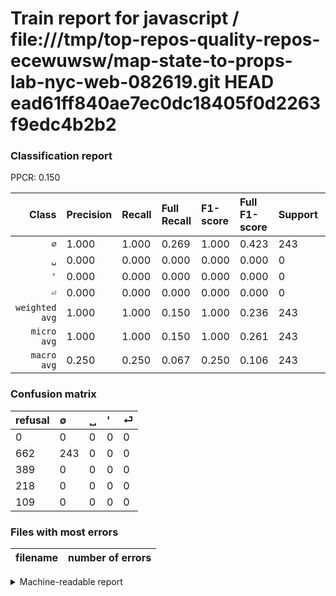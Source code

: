 # Train report for javascript / file:///tmp/top-repos-quality-repos-ecewuwsw/map-state-to-props-lab-nyc-web-082619.git HEAD ead61ff840ae7ec0dc18405f0d2263f9edc4b2b2

### Classification report

PPCR: 0.150

| Class | Precision | Recall | Full Recall | F1-score | Full F1-score | Support | Full Support | PPCR |
|------:|:----------|:-------|:------------|:---------|:---------|:--------|:-------------|:-----|
| `∅` | 1.000| 1.000| 0.269| 1.000| 0.423| 243| 905| 0.269 |
| `␣` | 0.000| 0.000| 0.000| 0.000| 0.000| 0| 389| 0.000 |
| `'` | 0.000| 0.000| 0.000| 0.000| 0.000| 0| 218| 0.000 |
| `⏎` | 0.000| 0.000| 0.000| 0.000| 0.000| 0| 109| 0.000 |
| `weighted avg` | 1.000| 1.000| 0.150| 1.000| 0.236| 243| 1621| 0.150 |
| `micro avg` | 1.000| 1.000| 0.150| 1.000| 0.261| 243| 1621| 0.150 |
| `macro avg` | 0.250| 0.250| 0.067| 0.250| 0.106| 243| 1621| 0.150 |

### Confusion matrix

|refusal|  ∅| ␣| '| ⏎| 
|:---|:---|:---|:---|:---|
|0 |0 |0 |0 |0 |
|662 |243 |0 |0 |0 |
|389 |0 |0 |0 |0 |
|218 |0 |0 |0 |0 |
|109 |0 |0 |0 |0 |

### Files with most errors

| filename | number of errors|
|:----:|:-----|

<details>
    <summary>Machine-readable report</summary>
```json
{
  "cl_report": {"\u0027": {"f1-score": 0.0, "precision": 0.0, "recall": 0.0, "support": 0}, "macro avg": {"f1-score": 0.25, "precision": 0.25, "recall": 0.25, "support": 243}, "micro avg": {"f1-score": 1.0, "precision": 1.0, "recall": 1.0, "support": 243}, "weighted avg": {"f1-score": 1.0, "precision": 1.0, "recall": 1.0, "support": 243}, "\u2205": {"f1-score": 1.0, "precision": 1.0, "recall": 1.0, "support": 243}, "\u23ce": {"f1-score": 0.0, "precision": 0.0, "recall": 0.0, "support": 0}, "\u2423": {"f1-score": 0.0, "precision": 0.0, "recall": 0.0, "support": 0}},
  "cl_report_full": {"\u0027": {"f1-score": 0.0, "precision": 0.0, "recall": 0.0, "support": 218}, "macro avg": {"f1-score": 0.1058362369337979, "precision": 0.25, "recall": 0.06712707182320442, "support": 1621}, "micro avg": {"f1-score": 0.2607296137339056, "precision": 1.0, "recall": 0.1499074645280691, "support": 1621}, "weighted avg": {"f1-score": 0.23635236132038767, "precision": 0.5582973473164713, "recall": 0.1499074645280691, "support": 1621}, "\u2205": {"f1-score": 0.4233449477351916, "precision": 1.0, "recall": 0.26850828729281767, "support": 905}, "\u23ce": {"f1-score": 0.0, "precision": 0.0, "recall": 0.0, "support": 109}, "\u2423": {"f1-score": 0.0, "precision": 0.0, "recall": 0.0, "support": 389}},
  "ppcr": 0.1499074645280691
}
```
</details>
